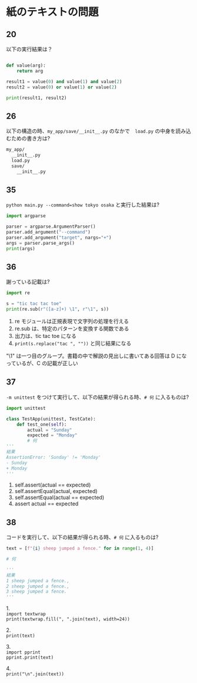 # 紙のテキストの問題

## 20

以下の実行結果は？

```python

def value(arg):
    return arg

result1 = value(0) and value(1) and value(2)
result2 = value(0) or value(1) or value(2)

print(result1, result2)
```

## 26

以下の構造の時、`my_app/save/__init__.py` のなかで　`load.py` の中身を読み込むための書き方は?

```txt
my_app/
  __init__.py
  load.py
  save/
    __init__.py
```

## 35

`python main.py --command=show tokyo osaka` と実行した結果は?

```python
import argparse

parser = argparse.ArgumentParser()
parser.add_argument("--command")
parser.add_argument("target", nargs="+")
args = parser.parse_args()
print(args)
```

## 36

謝っている記載は?

```python
import re

s = "tic tac tac toe"
print(re.sub(r"([a-z]+) \1", r"\1", s))
```

1. re モジュールは正規表現で文字列の処理を行える
2. re.sub は、特定のパターンを変換する関数である
3. 出力は、tic tac toe になる
4. `print(s.replace("tac ", ""))` と同じ結果になる

"\1" は一つ目のグループ。書籍の中で解説の見出しに書いてある回答は D になっているが、C の記載が正しい

## 37

`-m unittest` をつけて実行して、以下の結果が得られる時、`# 何` に入るものは?

```python
import unittest

class TestApp(unittest, TestCate):
    def test_one(self):
        actual = "Sunday"
        expected = "Monday"
        # 何
'''
結果
AssertionError: 'Sunday' != 'Monday'
- Sunday
+ Monday
'''
```

1. self.assert(actual == expected)
2. self.assertEqual(actual, expected)
3. self.assertEqual(actual == expected)
4. assert actual == expected

## 38

コードを実行して、以下の結果が得られる時、`# 何` に入るものは?

```python
text = [f"{i} sheep jumped a fence." for in range(1, 4)]

# 何

'''
結果
1 sheep jumped a fence.,
2 sheep jumped a fence.,
3 sheep jumped a fence.
'''
```

1.<br />
`import textwrap` <br />
`print(textwrap.fill(", ".join(text), width=24))`

2.<br />
`print(text)`

3.<br />
`import pprint` <br />
`pprint.print(text)`

4.<br />
`print("\n".join(text))`
